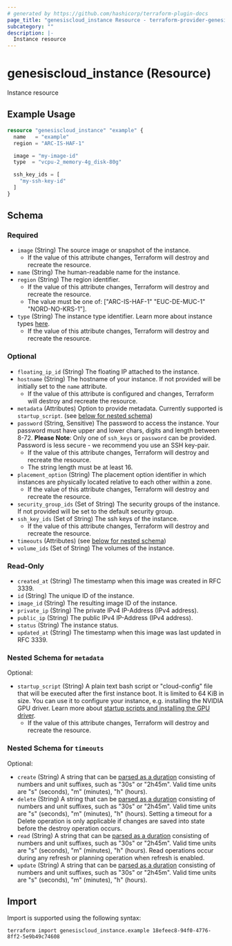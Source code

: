 ```yaml
---
# generated by https://github.com/hashicorp/terraform-plugin-docs
page_title: "genesiscloud_instance Resource - terraform-provider-genesiscloud"
subcategory: ""
description: |-
  Instance resource
---
```


# genesiscloud_instance (Resource)

Instance resource

## Example Usage

```terraform
resource "genesiscloud_instance" "example" {
  name   = "example"
  region = "ARC-IS-HAF-1"

  image = "my-image-id"
  type  = "vcpu-2_memory-4g_disk-80g"

  ssh_key_ids = [
    "my-ssh-key-id"
  ]
}
```

<!-- schema generated by tfplugindocs -->
## Schema

### Required

- `image` (String) The source image or snapshot of the instance.
  - If the value of this attribute changes, Terraform will destroy and recreate the resource.
- `name` (String) The human-readable name for the instance.
- `region` (String) The region identifier.
  - If the value of this attribute changes, Terraform will destroy and recreate the resource.
  - The value must be one of: ["ARC-IS-HAF-1" "EUC-DE-MUC-1" "NORD-NO-KRS-1"].
- `type` (String) The instance type identifier. Learn more about instance types [here](https://developers.genesiscloud.com/instances#instance-types).
  - If the value of this attribute changes, Terraform will destroy and recreate the resource.

### Optional

- `floating_ip_id` (String) The floating IP attached to the instance.
- `hostname` (String) The hostname of your instance. If not provided will be initially set to the `name` attribute.
  - If the value of this attribute is configured and changes, Terraform will destroy and recreate the resource.
- `metadata` (Attributes) Option to provide metadata. Currently supported is `startup_script`. (see [below for nested schema](#nestedatt--metadata))
- `password` (String, Sensitive) The password to access the instance. Your password must have upper and lower chars, digits and length between 8-72. **Please Note**: Only one of `ssh_keys` or `password` can be provided. Password is less secure - we recommend you use an SSH key-pair.
  - If the value of this attribute changes, Terraform will destroy and recreate the resource.
  - The string length must be at least 16.
- `placement_option` (String) The placement option identifier in which instances are physically located relative to each other within a zone.
  - If the value of this attribute changes, Terraform will destroy and recreate the resource.
- `security_group_ids` (Set of String) The security groups of the instance. If not provided will be set to the default security group.
- `ssh_key_ids` (Set of String) The ssh keys of the instance.
  - If the value of this attribute changes, Terraform will destroy and recreate the resource.
- `timeouts` (Attributes) (see [below for nested schema](#nestedatt--timeouts))
- `volume_ids` (Set of String) The volumes of the instance.

### Read-Only

- `created_at` (String) The timestamp when this image was created in RFC 3339.
- `id` (String) The unique ID of the instance.
- `image_id` (String) The resulting image ID of the instance.
- `private_ip` (String) The private IPv4 IP-Address (IPv4 address).
- `public_ip` (String) The public IPv4 IP-Address (IPv4 address).
- `status` (String) The instance status.
- `updated_at` (String) The timestamp when this image was last updated in RFC 3339.

<a id="nestedatt--metadata"></a>
### Nested Schema for `metadata`

Optional:

- `startup_script` (String) A plain text bash script or "cloud-config" file that will be executed after the first instance boot. It is limited to 64 KiB in size. You can use it to configure your instance, e.g. installing the NVIDIA GPU driver. Learn more about [startup scripts and installing the GPU driver](https://support.genesiscloud.com/support/solutions/articles/47001122478).
  - If the value of this attribute changes, Terraform will destroy and recreate the resource.


<a id="nestedatt--timeouts"></a>
### Nested Schema for `timeouts`

Optional:

- `create` (String) A string that can be [parsed as a duration](https://pkg.go.dev/time#ParseDuration) consisting of numbers and unit suffixes, such as "30s" or "2h45m". Valid time units are "s" (seconds), "m" (minutes), "h" (hours).
- `delete` (String) A string that can be [parsed as a duration](https://pkg.go.dev/time#ParseDuration) consisting of numbers and unit suffixes, such as "30s" or "2h45m". Valid time units are "s" (seconds), "m" (minutes), "h" (hours). Setting a timeout for a Delete operation is only applicable if changes are saved into state before the destroy operation occurs.
- `read` (String) A string that can be [parsed as a duration](https://pkg.go.dev/time#ParseDuration) consisting of numbers and unit suffixes, such as "30s" or "2h45m". Valid time units are "s" (seconds), "m" (minutes), "h" (hours). Read operations occur during any refresh or planning operation when refresh is enabled.
- `update` (String) A string that can be [parsed as a duration](https://pkg.go.dev/time#ParseDuration) consisting of numbers and unit suffixes, such as "30s" or "2h45m". Valid time units are "s" (seconds), "m" (minutes), "h" (hours).

## Import

Import is supported using the following syntax:

```shell
terraform import genesiscloud_instance.example 18efeec8-94f0-4776-8ff2-5e9b49c74608
```
